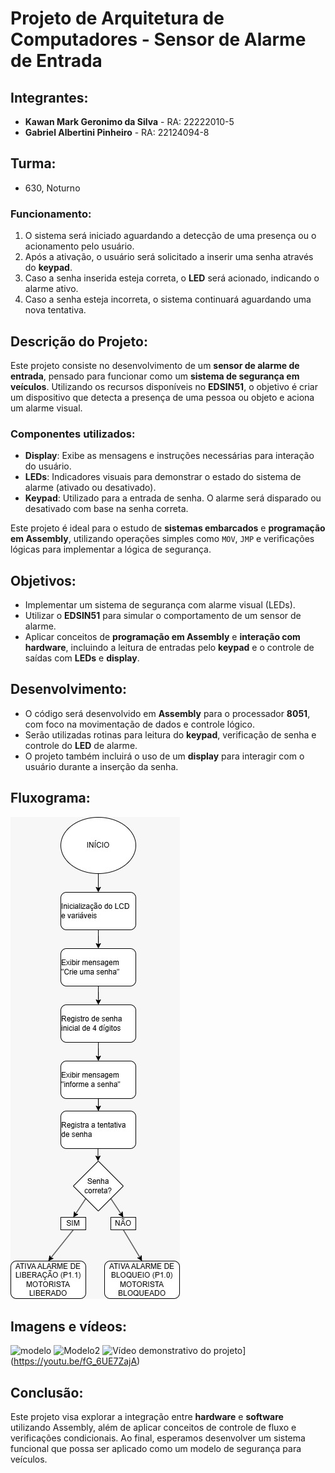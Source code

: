 # Projeto de Arquitetura de Computadores - Sensor de Alarme de Entrada

## Integrantes:
- **Kawan Mark Geronimo da Silva** - RA: 22222010-5
- **Gabriel Albertini Pinheiro** - RA: 22124094-8

## Turma:
- 630, Noturno

### Funcionamento:
1. O sistema será iniciado aguardando a detecção de uma presença ou o acionamento pelo usuário.
2. Após a ativação, o usuário será solicitado a inserir uma senha através do **keypad**.
3. Caso a senha inserida esteja correta, o **LED** será acionado, indicando o alarme ativo.
4. Caso a senha esteja incorreta, o sistema continuará aguardando uma nova tentativa.

## Descrição do Projeto:
Este projeto consiste no desenvolvimento de um **sensor de alarme de entrada**, pensado para funcionar como um **sistema de segurança em veículos**. Utilizando os recursos disponíveis no **EDSIN51**, o objetivo é criar um dispositivo que detecta a presença de uma pessoa ou objeto e aciona um alarme visual.

### Componentes utilizados:
- **Display**: Exibe as mensagens e instruções necessárias para interação do usuário.
- **LEDs**: Indicadores visuais para demonstrar o estado do sistema de alarme (ativado ou desativado).
- **Keypad**: Utilizado para a entrada de senha. O alarme será disparado ou desativado com base na senha correta.

Este projeto é ideal para o estudo de **sistemas embarcados** e **programação em Assembly**, utilizando operações simples como `MOV`, `JMP` e verificações lógicas para implementar a lógica de segurança.

## Objetivos:
- Implementar um sistema de segurança com alarme visual (LEDs).
- Utilizar o **EDSIN51** para simular o comportamento de um sensor de alarme.
- Aplicar conceitos de **programação em Assembly** e **interação com hardware**, incluindo a leitura de entradas pelo **keypad** e o controle de saídas com **LEDs** e **display**.

## Desenvolvimento:
- O código será desenvolvido em **Assembly** para o processador **8051**, com foco na movimentação de dados e controle lógico.
- Serão utilizadas rotinas para leitura do **keypad**, verificação de senha e controle do **LED** de alarme.
- O projeto também incluirá o uso de um **display** para interagir com o usuário durante a inserção da senha.

## Fluxograma:
![Fluxograma do Sistema de Alarme](fluxograma.jpeg)

## Imagens e vídeos:

![modelo](https://github.com/user-attachments/assets/87479f05-c11f-45b5-a4af-688f44c24fe3)
![Modelo2](https://github.com/user-attachments/assets/b065f7db-ce81-4648-847a-3b540375429f)
![Vídeo demonstrativo do projeto](https://img.youtube.com/vi/fG_6UE7ZajA/0.jpg)](https://youtu.be/fG_6UE7ZajA)



## Conclusão:
Este projeto visa explorar a integração entre **hardware** e **software** utilizando Assembly, além de aplicar conceitos de controle de fluxo e verificações condicionais. Ao final, esperamos desenvolver um sistema funcional que possa ser aplicado como um modelo de segurança para veículos.
